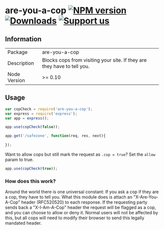 # are-you-a-cop [![NPM version][npm-image]][npm-url] [![Downloads][downloads-image]][npm-url] [![Support us][gittip-image]][gittip-url]


## Information

<table>
<tr>
<td>Package</td><td>are-you-a-cop</td>
</tr>
<tr>
<td>Description</td>
<td>Blocks cops from visiting your site. If they are they have to tell you.</td>
</tr>
<tr>
<td>Node Version</td>
<td>>= 0.10</td>
</tr>
</table>

## Usage

```javascript
var copCheck = require('are-you-a-cop');
var express = require('express');
var app = express();

app.use(copCheck(false));

app.get('/safezone', function(req, res, next){
  
});
```

Want to allow cops but still mark the request as `.cop = true`? Set the `allow` param to true.

```javascript
app.use(copCheck(true));
```

### How does this work?

Around the world there is one universal constant: If you ask a cop if they are a cop, they have to tell you. What this module does is attach an "X-Are-You-A-Cop" header (RFC520520) to each response. If the requesting party sends back a "X-I-Am-A-Cop" header the request will be flagged as a cop, and you can choose to allow or deny it. Normal users will not be affected by this, but all cops will need to modify their browser to send this legally mandated header.

[gittip-url]: https://www.gittip.com/WeAreFractal/
[gittip-image]: http://img.shields.io/gittip/WeAreFractal.svg

[downloads-image]: http://img.shields.io/npm/dm/are-you-a-cop.svg
[npm-url]: https://npmjs.org/package/are-you-a-cop
[npm-image]: http://img.shields.io/npm/v/are-you-a-cop.svg